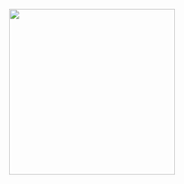 
<p align="center">
  <img src="https://64.media.tumblr.com/737c3249d20d4c9a6f61eea707d87fd6/a5f6fdde0443fd46-ed/s250x400/689d46fe8843ae8225b9a61c4beabe69f3713333.gifv" width="300" title="">
  <p align="center">
</p>
